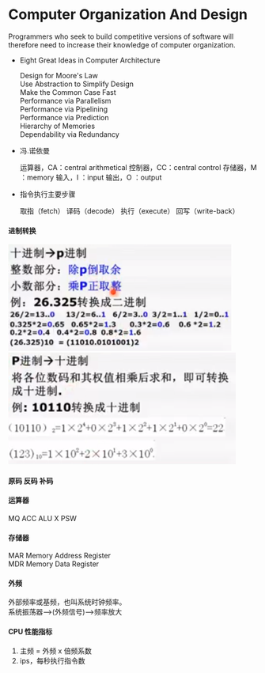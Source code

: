 # Computer Organization And Design

Programmers who seek to build competitive versions of software will therefore need to increase their knowledge of computer organization.

- Eight Great Ideas in Computer Architecture
  
  Design for Moore's Law  
  Use Abstraction to Simplify Design  
  Make the Common Case Fast  
  Performance via Parallelism  
  Performance via Pipelining  
  Performance via Prediction  
  Hierarchy of Memories  
  Dependability via Redundancy

- 冯.诺依曼

  运算器，CA：central arithmetical
  控制器，CC：central control
  存储器，M ：memory
  输入，I   ：input
  输出，O   ：output

- 指令执行主要步骤

  取指（fetch）
  译码（decode）
  执行（execute）
  回写（write-back）
  
#### 进制转换

![](../../images/cod/10_p.png)
![](../../images/cod/p_10.png)

#### 原码 反码 补码

#### 运算器

MQ
ACC
ALU
X
PSW

#### 存储器
MAR Memory Address Register  
MDR Memory Data Register

#### 外频

外部频率或基频，也叫系统时钟频率。  
系统振荡器——>(外频信号)——>频率放大

#### CPU 性能指标

1. 主频 = 外频 x 倍频系数
2. ips，每秒执行指令数